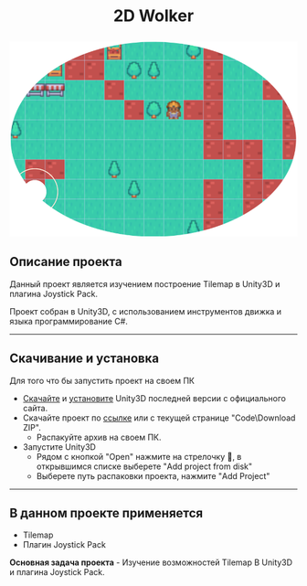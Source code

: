 # <p align="center"> 2D Wolker</p>

<div align="Center">
    <img src = https://github.com/iFEL1x/iFEL1x/blob/main/Resources/Screenshots/Screen(2D%20Wolker)(0).png>
</div>


## Описание проекта

Данный проект является изучением построение Tilemap в Unity3D и плагина Joystick Pack.

Проект собран в Unity3D, с использованием инструментов движка и языка программирование C#.

___
## Скачивание и установка
Для того что бы запустить проект на своем ПК

* [Скачайте](https://unity3d.com/ru/get-unity/download) и [установите](https://docs.unity3d.com/2018.2/Documentation/Manual/InstallingUnity.html) Unity3D последней версии с официального сайта.
* Скачайте проект по [ссылке](https://github.com/iFEL1x/Platformer2D_Android_Demo_Level/archive/refs/heads/main.zip) или с текущей странице "Code\Download ZIP".
    + Распакуйте архив на своем ПК.
* Запустите Unity3D
    + Рядом с кнопкой "Open" нажмите на стрелочку :arrow_down_small:, в открывшимся списке выберете "Add project from disk"
    + Выберете путь распаковки проекта, нажмите "Add Project"

___
## В данном проекте применяется
* Tilemap
* Плагин Joystick Pack

**Основная задача проекта** - Изучение возможностей Tilemap В Unity3D и плагина Joystick Pack.
